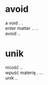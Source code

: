 # avoid

a void . .  
enter matter .. ..  
avoid ..  

# unik

nicość ..  
wpuść materię . ...  
unik ..  
